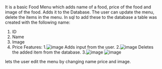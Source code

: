 It is a basic Food Menu which adds name of a food, price of the food and image of the food. Adds it to the Database. The user can update the menu, delete the items in the menu.
In sql to add these to the database a table was created with the following name:
1. ID
2. Name
3. Image
4. Price
Features:
1.![image](https://github.com/Supritphuyal/FoodMenu/assets/155457465/e9c5c223-4992-475a-ba3a-122b9269ef8a)
Adds input from the user.
2.![image](https://github.com/Supritphuyal/FoodMenu/assets/155457465/2ce3ae49-023f-498e-9c8d-60cff0b6b720)
Deletes the added item from the database.
3.![image](https://github.com/Supritphuyal/FoodMenu/assets/155457465/a88cfe4c-f84a-4d0b-897e-8ddd4bed43f9)
![image](https://github.com/Supritphuyal/FoodMenu/assets/155457465/2334ab79-a08a-4043-851e-cc559aa260bb)

lets the user edit the menu by changing name price and image.




